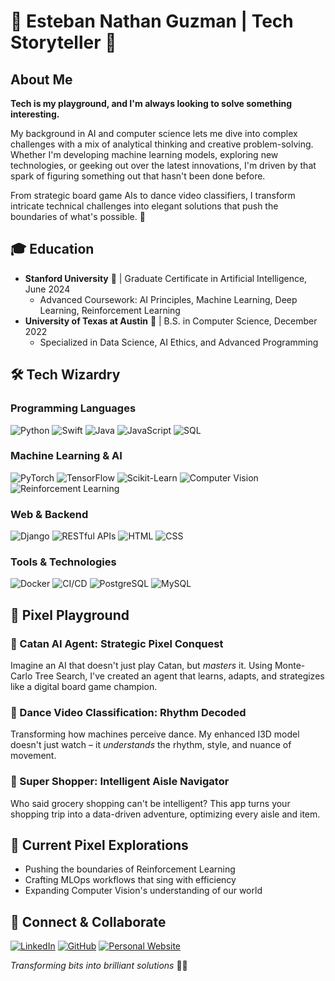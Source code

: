 # 🚀 Esteban Nathan Guzman | Tech Storyteller 🌟

## About Me

**Tech is my playground, and I'm always looking to solve something interesting.**

My background in AI and computer science lets me dive into complex challenges with a mix of analytical thinking and creative problem-solving. Whether I'm developing machine learning models, exploring new technologies, or geeking out over the latest innovations, I'm driven by that spark of figuring something out that hasn't been done before.

From strategic board game AIs to dance video classifiers, I transform intricate technical challenges into elegant solutions that push the boundaries of what's possible. 🌟

## 🎓 Education

- **Stanford University** 🌲 | Graduate Certificate in Artificial Intelligence, June 2024
  - Advanced Coursework: AI Principles, Machine Learning, Deep Learning, Reinforcement Learning
- **University of Texas at Austin** 🤘 | B.S. in Computer Science, December 2022
  - Specialized in Data Science, AI Ethics, and Advanced Programming

## 🛠️ Tech Wizardry

### Programming Languages
![Python](https://img.shields.io/badge/-Python-black?style=flat-square&logo=python)
![Swift](https://img.shields.io/badge/-Swift-FA7343?style=flat-square&logo=swift&logoColor=white)
![Java](https://img.shields.io/badge/-Java-007396?style=flat-square&logo=java&logoColor=white)
![JavaScript](https://img.shields.io/badge/-JavaScript-F7DF1E?style=flat-square&logo=javascript&logoColor=black)
![SQL](https://img.shields.io/badge/-SQL-4479A1?style=flat-square&logo=postgresql&logoColor=white)

### Machine Learning & AI
![PyTorch](https://img.shields.io/badge/-PyTorch-EE4C2C?style=flat-square&logo=pytorch&logoColor=white)
![TensorFlow](https://img.shields.io/badge/-TensorFlow-FF6F00?style=flat-square&logo=tensorflow&logoColor=white)
![Scikit-Learn](https://img.shields.io/badge/-Scikit%20Learn-F7931E?style=flat-square&logo=scikit-learn&logoColor=white)
![Computer Vision](https://img.shields.io/badge/-Computer%20Vision-5C3EE8?style=flat-square&logo=opencv&logoColor=white)
![Reinforcement Learning](https://img.shields.io/badge/-Reinforcement%20Learning-009688?style=flat-square&logo=data:image/svg+xml;base64,...)

### Web & Backend
![Django](https://img.shields.io/badge/-Django-092E20?style=flat-square&logo=django&logoColor=white)
![RESTful APIs](https://img.shields.io/badge/-RESTful%20APIs-02569B?style=flat-square&logo=flask&logoColor=white)
![HTML](https://img.shields.io/badge/-HTML5-E34F26?style=flat-square&logo=html5&logoColor=white)
![CSS](https://img.shields.io/badge/-CSS3-1572B6?style=flat-square&logo=css3&logoColor=white)

### Tools & Technologies
![Docker](https://img.shields.io/badge/-Docker-2496ED?style=flat-square&logo=docker&logoColor=white)
![CI/CD](https://img.shields.io/badge/-CI/CD-005571?style=flat-square&logo=githubactions&logoColor=white)
![PostgreSQL](https://img.shields.io/badge/-PostgreSQL-336791?style=flat-square&logo=postgresql&logoColor=white)
![MySQL](https://img.shields.io/badge/-MySQL-4479A1?style=flat-square&logo=mysql&logoColor=white)

## 🌈 Pixel Playground

### 🎲 Catan AI Agent: Strategic Pixel Conquest
Imagine an AI that doesn't just play Catan, but *masters* it. Using Monte-Carlo Tree Search, I've created an agent that learns, adapts, and strategizes like a digital board game champion.

### 💃 Dance Video Classification: Rhythm Decoded
Transforming how machines perceive dance. My enhanced I3D model doesn't just watch – it *understands* the rhythm, style, and nuance of movement.

### 🛒 Super Shopper: Intelligent Aisle Navigator
Who said grocery shopping can't be intelligent? This app turns your shopping trip into a data-driven adventure, optimizing every aisle and item.

## 🌠 Current Pixel Explorations

- Pushing the boundaries of Reinforcement Learning
- Crafting MLOps workflows that sing with efficiency
- Expanding Computer Vision's understanding of our world

## 📡 Connect & Collaborate

[![LinkedIn](https://img.shields.io/badge/LinkedIn-Esteban%20Guzman-0077B5?style=flat-square&logo=linkedin)](https://linkedin.com/in/nathan-guzman-47810a170)
[![GitHub](https://img.shields.io/badge/GitHub-Nate1809-181717?style=flat-square&logo=github)](https://github.com/Nate1809)
[![Personal Website](https://img.shields.io/badge/Website-nathan--guzman.netlify.app-4A90E2?style=flat-square&logo=netlify)](https://nathan-guzman.netlify.app/)

*Transforming bits into brilliant solutions* 🚀✨
